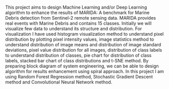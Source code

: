 This project aims to design Machine Learning and/or Deep Learning algorithm to enhance the results of MARIDA: A benchmark for Marine Debris detection from Sentinel-2 remote sensing data. MARIDA provides real events with Marine Debris and contains 15 classes. Initially we will visualize few data to understand its structure and distribution. For visualization I have used histogram visualization method to understand pixel distribution by plotting pixel intensity values, image statistics method to understand distribution of image means and distribution of image standard deviations, pixel value distribution for all images, distribution of class labels to understand distribution of classes, pie chart for distribution of class labels, stacked bar chart of class distributions and t-SNE method.  By preparing block diagram of system engineering, we can be able to design algorithm for results enhancement using spiral approach. In this project I am using Random Forest Regression method, Stochastic Gradient Descent method and Convolutional Neural Network method.
